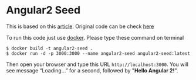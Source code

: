 Angular2 Seed
=============

This is based on this [article](https://yakovfain.com/2016/09/01/starting-an-angular-2-rc-6-project/). Original code can be check [here](https://github.com/Farata/angular2typescript/tree/master/chapter2/angular-seed)

To run this code just use [docker](https://www.docker.com/). Please type these command on terminal

```
$ docker build -t angular2-seed .
$ docker run -d -p 3000:3000 --name angular2-seed angular2-seed:latest
```

Then open your browser and type this URL `http://localhost:3000`. You will see message “Loading…” for a second, followed by "**Hello Angular 2!**".
